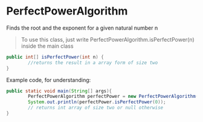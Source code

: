 # **PerfectPowerAlgorithm**

Finds the root and the exponent for a given natural number n

> To use this class, just write PerfectPowerAlgorithm.isPerfectPower(n) inside the main class

```java
public int[] isPerfectPower(int n) {
        //returns the result in a array form of size two
}
```

Example code, for understanding:

```java
public static void main(String[] args){
        PerfectPowerAlgorithm perfectPower = new PerfectPowerAlgorithm();
        System.out.println(perfectPower.isPerfectPower(0));
        // returns int array of size two or null otherwise
}
```
